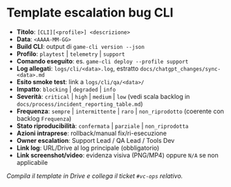 # Template escalation bug CLI

- **Titolo**: `[CLI][<profile>] <descrizione>`
- **Data**: `<AAAA-MM-GG>`
- **Build CLI**: output di `game-cli version --json`
- **Profilo**: `playtest` | `telemetry` | `support`
- **Comando eseguito**: es. `game-cli deploy --profile support`
- **Log allegati**: `logs/cli/<data>.log`, estratto `docs/chatgpt_changes/sync-<data>.md`
- **Esito smoke test**: link a `logs/cli/qa/<data>/`
- **Impatto**: `blocking` | `degraded` | `info`
- **Severità**: `critical` | `high` | `medium` | `low` (vedi scala backlog in `docs/process/incident_reporting_table.md`)
- **Frequenza**: `sempre` | `intermittente` | `raro` | `non_riprodotto` (coerente con backlog `Frequenza`)
- **Stato riproducibilità**: `confermata` | `parziale` | `non_riprodotta`
- **Azioni intraprese**: rollback/manual fix/ri-esecuzione
- **Owner escalation**: Support Lead / QA Lead / Tools Dev
- **Link log**: URL/Drive al log principale (obbligatorio)
- **Link screenshot/video**: evidenza visiva (PNG/MP4) oppure `N/A` se non applicabile

_Compila il template in Drive e collega il ticket `#vc-ops` relativo._
